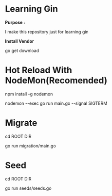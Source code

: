 <h1>Learning Gin</h1>

<b>Purpose :</b>
  <p> I make this repository just for learning gin </p>

<b> Install Vendor</b>
 <p> go get download</p>
 
<h1>Hot Reload With NodeMon(Recomended)</h1>
  <p> npm install -g nodemon</p>
  <p> nodemon --exec go run main.go --signal SIGTERM </p>
  
<h1>Migrate</h1>
  <p> cd ROOT DIR </p>
  <p> go run migration/main.go</p>

<h1>Seed</h1>
 <p> cd ROOT DIR</p>
 <p> go run seeds/seeds.go</p>
